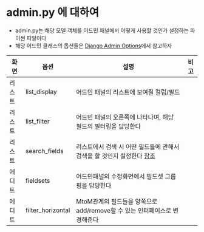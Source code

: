 # admin.py 에 대하여
* admin.py는 해당 모델 객체를 어드민 패널에서 어떻게 사용할 것인가 설정하는 파이썬 파일이다
* 해당 어드민 클래스의 옵션들은 [Django Admin Options](https://docs.djangoproject.com/en/3.2/ref/contrib/admin/)에서 참고하자

|화면| 옵션   | 설명   | 비고   |
|----|----|----|----|
|리스트| list_display | 어드민 패널의 리스트에 보여질 컬럼/필드   |    |
|리스트| list_filter| 어드민 패널의 오른쪽에 나타나며, 해당 필드의 필터링을 담당한다 | |
|리스트| search_fields| 리스트에서 검색 시 어떤 필드들에 관해서 검색을 할 것인지 설정한다 [참조](https://docs.djangoproject.com/en/3.2/ref/contrib/admin/#django.contrib.admin.ModelAdmin.search_fields) ||
|에디트| fieldsets | 어드민패널의 수정화면에서 필드셋 그룹핑을 담당한다 |  |
|에디트| filter_horizontal| MtoM관계의 필드들을 양쪽으로 add/remove할 수 있는 인터페이스로 변경해준다|| 